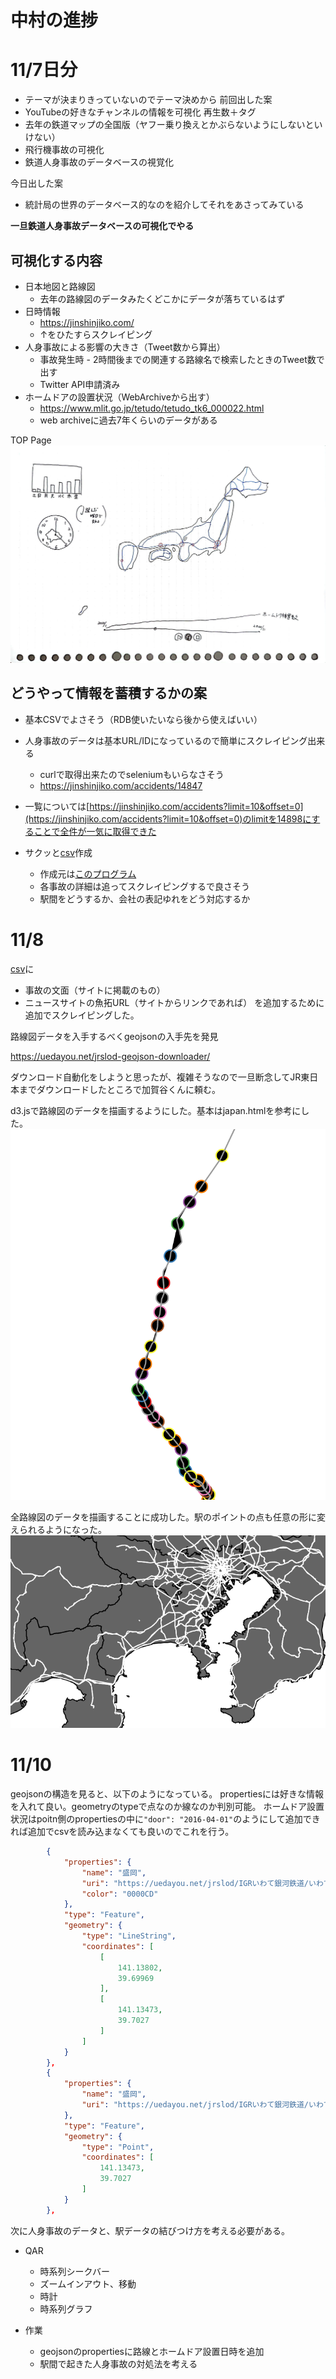 # 中村の進捗

# 11/7日分
- テーマが決まりきっていないのでテーマ決めから
前回出した案
- YouTubeの好きなチャンネルの情報を可視化 再生数＋タグ
- 去年の鉄道マップの全国版（ヤフー乗り換えとかぶらないようにしないといけない）
- 飛行機事故の可視化
- 鉄道人身事故のデータベースの視覚化

今日出した案
- 統計局の世界のデータベース的なのを紹介してそれをあさってみている


**一旦鉄道人身事故データベースの可視化でやる**

## 可視化する内容
- 日本地図と路線図
    - 去年の路線図のデータみたくどこかにデータが落ちているはず
- 日時情報
    - https://jinshinjiko.com/
    - ↑をひたすらスクレイピング
- 人身事故による影響の大きさ（Tweet数から算出）
    - 事故発生時 - 2時間後までの関連する路線名で検索したときのTweet数で出す
    - Twitter API申請済み
- ホームドアの設置状況（WebArchiveから出す）
    - https://www.mlit.go.jp/tetudo/tetudo_tk6_000022.html
    - web archiveに過去7年くらいのデータがある

TOP Page
![](shinchoku_image/nakamura/CamScanner%2011-07-2022%2015.55.jpg)

## どうやって情報を蓄積するかの案
- 基本CSVでよさそう（RDB使いたいなら後から使えばいい）
- 人身事故のデータは基本URL/IDになっているので簡単にスクレイピング出来る
    - curlで取得出来たのでseleniumもいらなさそう
    - https://jinshinjiko.com/accidents/14847
- 一覧については[https://jinshinjiko.com/accidents?limit=10&offset=0](https://jinshinjiko.com/accidents?limit=10&offset=0)のlimitを14898にすることで全件が一気に取得できた

- サクッと[csv](data/jinshin.csv)作成
    -  作成元は[このプログラム](nakamura/dataextract.ipynb)
    -  各事故の詳細は追ってスクレイピングするで良さそう
    -  駅間をどうするか、会社の表記ゆれをどう対応するか

# 11/8
[csv](data/jinshin_archive_sentence.csv)に
- 事故の文面（サイトに掲載のもの）
- ニュースサイトの魚拓URL（サイトからリンクであれば）
を追加するために追加でスクレイピングした。

路線図データを入手するべくgeojsonの入手先を発見

https://uedayou.net/jrslod-geojson-downloader/

ダウンロード自動化をしようと思ったが、複雑そうなので一旦断念してJR東日本までダウンロードしたところで加賀谷くんに頼む。

d3.jsで路線図のデータを描画するようにした。基本はjapan.htmlを参考にした。
![](shinchoku_image/nakamura/image%20(1).png)

全路線図のデータを描画することに成功した。駅のポイントの点も任意の形に変えられるようになった。
![](shinchoku_image/nakamura/rosenzu.png)

# 11/10
geojsonの構造を見ると、以下のようになっている。
propertiesには好きな情報を入れて良い。geometryのtypeで点なのか線なのか判別可能。
ホームドア設置状況はpoitn側のpropertiesの中に`"door": "2016-04-01"`のようにして追加できれば追加でcsvを読み込まなくても良いのでこれを行う。
```json
        {
            "properties": {
                "name": "盛岡",
                "uri": "https://uedayou.net/jrslod/IGRいわて銀河鉄道/いわて銀河鉄道線/盛岡",
                "color": "0000CD"
            },
            "type": "Feature",
            "geometry": {
                "type": "LineString",
                "coordinates": [
                    [
                        141.13802,
                        39.69969
                    ],
                    [
                        141.13473,
                        39.7027
                    ]
                ]
            }
        },
        {
            "properties": {
                "name": "盛岡",
                "uri": "https://uedayou.net/jrslod/IGRいわて銀河鉄道/いわて銀河鉄道線/盛岡"
            },
            "type": "Feature",
            "geometry": {
                "type": "Point",
                "coordinates": [
                    141.13473,
                    39.7027
                ]
            }
        },
```
次に人身事故のデータと、駅データの結びつけ方を考える必要がある。

- QAR
    - 時系列シークバー
    - ズームインアウト、移動
    - 時計
    - 時系列グラフ

- 作業
    - geojsonのpropertiesに路線とホームドア設置日時を追加
    - 駅間で起きた人身事故の対処法を考える
